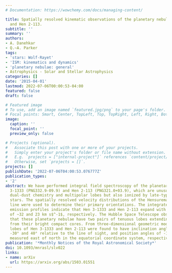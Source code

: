 ```yaml
---
# Documentation: https://wowchemy.com/docs/managing-content/

title: Spatially resolved kinematic observations of the planetary nebulae Hen 3-1333
  and Hen 2-113.
subtitle: ''
summary: ''
authors:
- A. Danehkar
- Q.~A. Parker
tags:
- 'stars: Wolf-Rayet'
- 'ISM: kinematics and dynamics'
- 'planetary nebulae: general'
- Astrophysics - Solar and Stellar Astrophysics
categories: []
date: '2015-04-01'
lastmod: 2022-07-06T00:00:53-04:00
featured: false
draft: false

# Featured image
# To use, add an image named `featured.jpg/png` to your page's folder.
# Focal points: Smart, Center, TopLeft, Top, TopRight, Left, Right, BottomLeft, Bottom, BottomRight.
image:
  caption: ''
  focal_point: ''
  preview_only: false

# Projects (optional).
#   Associate this post with one or more of your projects.
#   Simply enter your project's folder or file name without extension.
#   E.g. `projects = ["internal-project"]` references `content/project/deep-learning/index.md`.
#   Otherwise, set `projects = []`.
projects: []
publishDate: '2022-07-06T04:00:53.076777Z'
publication_types:
- '2'
abstract: We have performed integral field spectroscopy of the planetary nebulae Hen
  3-1333 (PNG332.9-09.9) and Hen 2-113 (PNG321.0+03.9), which are unusual in exhibiting
  dual-dust chemistry and multipolar lobes but also ionized by late-type [WC 10] central
  stars. The spatially resolved velocity distributions of the Hensuremathα emission
  line were used to determine their primary orientations. The integrated Hensuremathα
  emission profiles indicate that Hen 3-1333 and Hen 2-113 expand with velocities
  of ~32 and 23 km s$^-1$, respectively. The Hubble Space Telescope observations suggest
  that these planetary nebulae have two pairs of tenuous lobes extending upwardly
  from their bright compact cores. From three-dimensional geometric models, the primary
  lobes of Hen 3-1333 and Hen 2-113 were found to have inclination angles of about
  -30° and 40° relative to the line of sight, and position angles of -15° and 65°
  measured east of north in the equatorial coordinate system, respectively.
publication: '*Monthly Notices of the Royal Astronomical Society*'
doi: 10.1093/mnrasl/slv022
links:
- name: arXiv
  url: https://arxiv.org/abs/1503.01551
---
```

